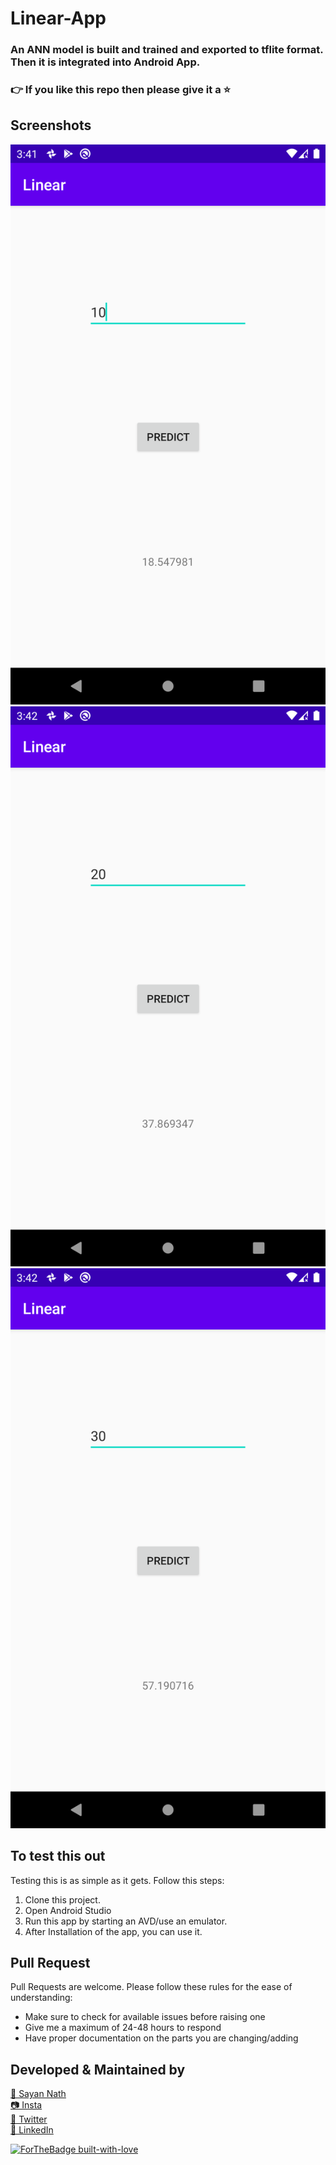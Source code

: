 # Linear-App
### An ANN model is built and trained and exported to tflite format. Then it is integrated into Android App.

### 👉 If you like this repo then please give it a ⭐️

## Screenshots
<img src="Screenshots/1.png" />
<img src="Screenshots/2.png" />
<img src="Screenshots/3.png" />

## To test this out
Testing this is as simple as it gets. Follow this steps:
1. Clone this project.
2. Open Android Studio
3. Run this app by starting an AVD/use an emulator.
4. After Installation of the app, you can use it. 

## Pull Request

Pull Requests are welcome. Please follow these rules for the ease of understanding:
* Make sure to check for available issues before raising one
* Give me a maximum of 24-48 hours to respond
* Have proper documentation on the parts you are changing/adding


## Developed & Maintained by

[👨 Sayan Nath](https://sayan-nath.web.app/)<br>
[📷 Insta](https://www.instagram.com/sayannath235/)<br>
[🐤 Twitter](https://twitter.com/SayanNa20204009)<br>
[🧳 LinkedIn](https://www.linkedin.com/in/sayan-nath-15a989182/)
<br>

[![ForTheBadge built-with-love](http://ForTheBadge.com/images/badges/built-with-love.svg)](https://github.com/sayannath)
